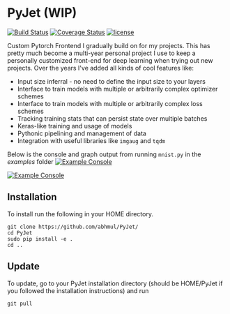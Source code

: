 # PyJet (WIP)

[![Build Status](https://travis-ci.org/abhmul/PyJet.svg?branch=master)](https://travis-ci.org/abhmul/PyJet)
[![Coverage Status](https://coveralls.io/repos/github/abhmul/PyJet/badge.svg?branch=master)](https://coveralls.io/github/abhmul/PyJet?branch=master)
[![license](https://img.shields.io/github/license/mashape/apistatus.svg?maxAge=2592000)](https://github.com/abhmul/PyJet/blob/master/LICENSE)

Custom Pytorch Frontend I gradually build on for my projects. This has pretty much become a multi-year personal project I use to keep a personally customized front-end for deep learning when trying out new projects. Over the years I've added all kinds of cool features like:
* Input size inferral - no need to define the input size to your layers
* Interface to train models with multiple or arbitrarily complex optimizer schemes
* Interface to train models with multiple or arbitrarily complex loss schemes
* Tracking training stats that can persist state over multiple batches
* Keras-like training and usage of models
* Pythonic pipelining and management of data
* Integration with useful libraries like `imgaug` and `tqdm`

Below is the console and graph output from running `mnist.py` in the *examples* folder
[![Example Console](https://github.com/abhmul/PyJet/raw/master/examples/example_console.png)](https://github.com/abhmul/PyJet/blob/master/examples/example_console.png)

[![Example Console](https://github.com/abhmul/PyJet/raw/master/examples/example_graph.png)](https://github.com/abhmul/PyJet/blob/master/examples/example_graph.png)


## Installation

To install run the following in your HOME directory.

```
git clone https://github.com/abhmul/PyJet/
cd PyJet
sudo pip install -e .
cd ..
```

## Update

To update, go to your PyJet installation directory (should be HOME/PyJet if you followed the installation instructions) and run

```
git pull
```
